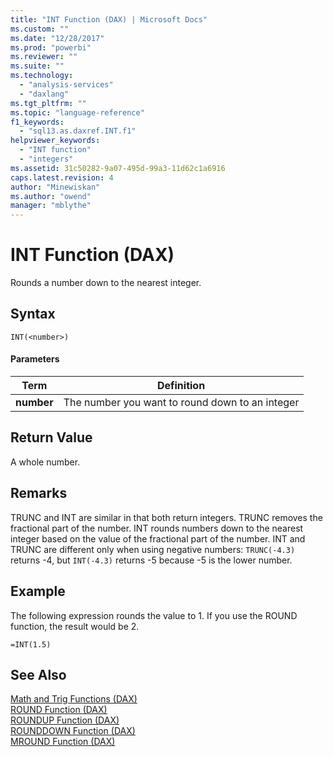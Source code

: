 ```yaml
---
title: "INT Function (DAX) | Microsoft Docs"
ms.custom: ""
ms.date: "12/28/2017"
ms.prod: "powerbi"
ms.reviewer: ""
ms.suite: ""
ms.technology: 
  - "analysis-services"
  - "daxlang"
ms.tgt_pltfrm: ""
ms.topic: "language-reference"
f1_keywords: 
  - "sql13.as.daxref.INT.f1"
helpviewer_keywords: 
  - "INT function"
  - "integers"
ms.assetid: 31c50282-9a07-495d-99a3-11d62c1a6916
caps.latest.revision: 4
author: "Minewiskan"
ms.author: "owend"
manager: "mblythe"
---
```

# INT Function (DAX)
Rounds a number down to the nearest integer.  
  
## Syntax  
  
```  
INT(<number>)  
```  
  
#### Parameters  
  
|Term|Definition|  
|--------|--------------|  
|**number**|The number you want to round down to an integer|  
  
## Return Value  
A whole number.  
  
## Remarks  
TRUNC and INT are similar in that both return integers. TRUNC removes the fractional part of the number. INT rounds numbers down to the nearest integer based on the value of the fractional part of the number. INT and TRUNC are different only when using negative numbers: `TRUNC(-4.3)` returns -4, but `INT(-4.3)` returns -5 because -5 is the lower number.  
  
## Example  
The following expression rounds the value to 1. If you use the ROUND function, the result would be 2.  
  
```  
=INT(1.5)  
```  
  
## See Also  
[Math and Trig Functions &#40;DAX&#41;](../DAX/math-and-trig-functions-dax.md)  
[ROUND Function &#40;DAX&#41;](../DAX/round-function-dax.md)  
[ROUNDUP Function &#40;DAX&#41;](../DAX/roundup-function-dax.md)  
[ROUNDDOWN Function &#40;DAX&#41;](../DAX/rounddown-function-dax.md)  
[MROUND Function &#40;DAX&#41;](../DAX/mround-function-dax.md)  
  
